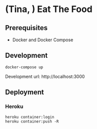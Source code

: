 # (Tina, ) Eat The Food

## Prerequisites

- Docker and Docker Compose

## Development

```
docker-compose up
```

Development url: http://localhost:3000

## Deployment

### Heroku

```
heroku container:login
heroku container:push -R
```

